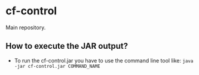# cf-control
Main repository.

## How to execute the JAR output? 
* To run the cf-control.jar you have to use the command line tool like: ```java -jar cf-control.jar COMMAND_NAME``` 

